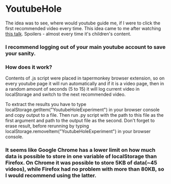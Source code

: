 # YoutubeHole
The idea was to see, where would youtube guide me, if I were to click the first recommended video every time. This idea came to me after watching [this talk](https://www.youtube.com/watch?v=v9EKV2nSU8w). Spoilers - almost every time it's children's content.

### I recommend logging out of your main youtube account to save your sanity.

### How does it work?
Contents of .js script were placed in tapermonkey browser extension, so on every youtube page it will run automatically and if it is a video page, then in a random amount of seconds (5 to 15) it will log current video in localStorage and switch to the next recommended video.

To extract the results you have to type localStorage.getItem("YoutubeHoleExperiment") in your browser console and copy output to a file. Then run .py script with the path to this file as the first argument and path to the output file as the second. Don't forget to erase result, before rerunning by typing localStorage.removeItem("YoutubeHoleExperiment") in your browser console.

### It seems like Google Chrome has a lower limit on how much data is possible to store in one variable of localStorage than Firefox. On Chrome it was possible to store 5KB of data(~45 videos), while Firefox had no problem with more than 80KB, so I would recommend using the latter.
